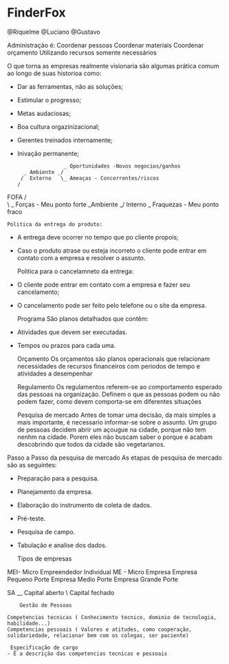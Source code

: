 # FinderFox
@Riquelme
@Luciano
@Gustavo

Administração é:
Coordenar pessoas
Coordenar materiais
Coordenar orçamento 
Utilizando recursos somente necessários

O que torna as empresas realmente visionaria são algumas prática comum ao longo de suas historioa como:
 - Dar as ferramentas, não as soluções;
 - Estimular o progresso;
 - Metas audaciosas;
 - Boa cultura orgazinizacional;
 - Gerentes treinados internamente;
 - Inivação permanente;

                        
                      _ Oportunidades -Novos negocios/ganhos
         _ Ambiente _/
        /  Externo   \_ Ameaças - Concorrentes/riscos
       /
 FOFA /
      \
       \             _ Forças - Meu ponto forte
        \_Ambiente _/
          Interno   \_ Fraquezas - Meu ponto fraco



    Politica da entrega do produto:

 - A entrega deve ocorrer no tempo que po cliente propois;
 - Caso o produto atrase ou esteja incorreto o cliente pode entrar em contato com a empresa e resolver o assunto.

   Politica para o cancelamneto da entrega:

 - O cliente pode entrar em contato com a empresa e fazer seu cancelamento;
 - O cancelamento pode ser feito pelo telefone ou o site da empresa.


      Programa 
   São planos detalhados que contêm:
  - Atividades que devem ser executadas.
  - Tempos ou prazos para cada uma.

     Orçamento
   Os orçamentos são planos operacionais que relacionam necessidades de recursos financeiros 
   com periodos de tempo e atividades a desempenhar

     Regulamento
   Os regulamentos referem-se ao comportamento esperado das pessoas na organização. Definem o que as pessoas 
   podem ou não podem fazer, como devem comporta-se em diferentes situações



     Pesquisa de mercado
   Antes de tomar uma decisão, da mais simples a mais importante, é necessario informar-se sobre o assunto.
  Um grupo de pessoas decidem abrir um açougue na cidade, porque não tem nenhm na cidade.
  Porem eles não buscam saber o porque e acabam descobrindo que todos da cidade são vegetarianos.


   Passo a Passo da pesquisa de mercado
  As etapas de pesquisa de mercado são as seguintes:
  * Preparação para a pesquisa.
  * Planejamento da empresa.
  * Elaboração do instrumento de coleta de dados.
  * Pré-teste.
  * Pesquisa de campo.
  * Tabulação e analise dos dados.


  	Tipos de empresas

  MEI- Micro Empreendedor Individual
  ME - Micro Empresa
  Empresa Pequeno Porte
  Empresa Medio Porte
  Empresa Grande Porte

  SA __ Capital aberto
      \ Capital fechado


        Gestão de Pessoas

    Competencias tecnicas ( Conhecimento tecnico, dominio de tecnologia, habilidade...)
    Competencias pessoais ( Valores e atitudes, como cooperação, solidariedade, relacionar bem com os colegas, ser paciente)

     Especificação de cargo
    - É a descrição das competencias tecnicas e pessoais

